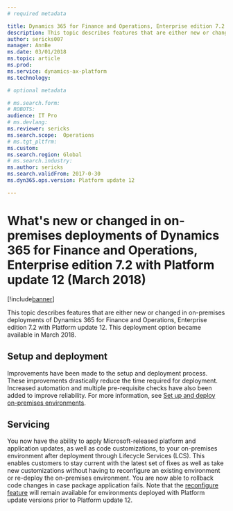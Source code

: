 ```yaml
---
# required metadata

title: Dynamics 365 for Finance and Operations, Enterprise edition 7.2 with Platform update 12 for on-premises deployments
description: This topic describes features that are either new or changed in on-premises deployments of Dynamics 365 for Finance and Operations, Enterprise edition 7.2 with Platform update 12. This deployment option became available in March 2018.
author: sericks007
manager: AnnBe
ms.date: 03/01/2018
ms.topic: article
ms.prod: 
ms.service: dynamics-ax-platform
ms.technology: 

# optional metadata

# ms.search.form: 
# ROBOTS: 
audience: IT Pro
# ms.devlang: 
ms.reviewer: sericks
ms.search.scope:  Operations
# ms.tgt_pltfrm: 
ms.custom: 
ms.search.region: Global
# ms.search.industry: 
ms.author: sericks
ms.search.validFrom: 2017-0-30 
ms.dyn365.ops.version: Platform update 12 

---
```


# What's new or changed in on-premises deployments of Dynamics 365 for Finance and Operations, Enterprise edition 7.2 with Platform update 12 (March 2018)

[!include[banner](../includes/banner.md)]

This topic describes features that are either new or changed in on-premises deployments of Dynamics 365 for Finance and Operations, Enterprise edition 7.2 with Platform update 12. This deployment option became available in March 2018.

## Setup and deployment
Improvements have been made to the setup and deployment process. These improvements drastically reduce the time required for deployment. Increased automation and multiple pre-requisite checks have also been added to improve reliability.  For more information, see [Set up and deploy on-premises environments](../../dev-itpro/deployment/setup-deploy-on-premises-environments.md).

## Servicing 
You now have the ability to apply Microsoft-released platform and application updates, as well as code customizations, to your on-premises environment after deployment through Lifecycle Services (LCS). This enables customers to stay current with the latest set of fixes as well as take new customizations without having to reconfigure an existing environment or re-deploy the on-premises environment. You are now able to rollback code changes in case package application fails. Note that the [reconfigure feature](../../dev-itpro/lifecycle-services/reconfigure-environment.md) will remain available for environments deployed with Platform update versions prior to Platform update 12. 

